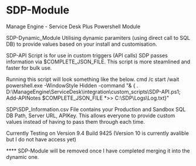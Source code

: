 # SDP-Module
Manage Engine - Service Desk Plus Powershell Module


SDP-Dynamic_Module
Utilising dynamic paramiters (using direct call to SQL DB) to provide values based on your install and customisation.



SDP-API
Script is for use in custom triggers (API calls) SDP passes information via $COMPLETE_JSON_FILE. This script is more steamlined and faster for bulk use.


Running this script will look something like the below.
cmd /c start /wait powershell.exe -WindowStyle Hidden -command "& { . D:\ManageEngine\ServiceDesk\integration\custom_scripts\SDP-API.ps1; Add-APINotes $COMPLETE_JSON_FILE *>> C:\SDP\Logs\Log.txt}"




SDP\SDP_Information.csv
File contains your Production and Sandbox SQL DB Path, Server URL, APIKey. This allows everyone to provide custom values instead of having to pass them through each time. 





Currently Testing on Version 9.4 Build 9425 (Version 10 is currently avalible but I do not have access yet)


**** SDP-Module will be removed once I have completed merging it into the dynamic one.  
